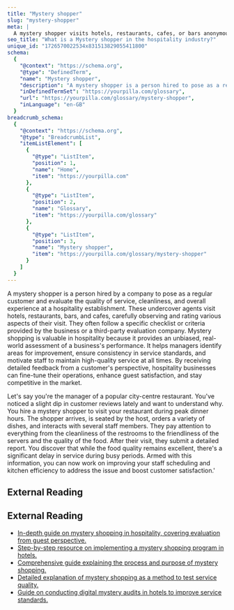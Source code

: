 ```yaml
---
title: "Mystery shopper"
slug: "mystery-shopper"
meta: |
  A mystery shopper visits hotels, restaurants, cafes, or bars anonymously to assess service quality, cleanliness, and staff behaviour, providing valuable feedback for improvement.
seo_title: "What is a Mystery shopper in the hospitality industry?"
unique_id: "1726570022534x831513829055411800"
schema:
  {
    "@context": "https://schema.org",
    "@type": "DefinedTerm",
    "name": "Mystery shopper",
    "description": "A mystery shopper is a person hired to pose as a regular customer to evaluate service, cleanliness and overall experience at a hospitality establishment. They follow a defined checklist to provide unbiased feedback.",
    "inDefinedTermSet": "https://yourpilla.com/glossary",
    "url": "https://yourpilla.com/glossary/mystery-shopper",
    "inLanguage": "en-GB"
  }
breadcrumb_schema:
  {
    "@context": "https://schema.org",
    "@type": "BreadcrumbList",
    "itemListElement": [
      {
        "@type": "ListItem",
        "position": 1,
        "name": "Home",
        "item": "https://yourpilla.com"
      },
      {
        "@type": "ListItem",
        "position": 2,
        "name": "Glossary",
        "item": "https://yourpilla.com/glossary"
      },
      {
        "@type": "ListItem",
        "position": 3,
        "name": "Mystery shopper",
        "item": "https://yourpilla.com/glossary/mystery-shopper"
      }
    ]
  }
---
```


A mystery shopper is a person hired by a company to pose as a regular customer and evaluate the quality of service, cleanliness, and overall experience at a hospitality establishment. These undercover agents visit hotels, restaurants, bars, and cafes, carefully observing and rating various aspects of their visit. They often follow a specific checklist or criteria provided by the business or a third-party evaluation company. Mystery shopping is valuable in hospitality because it provides an unbiased, real-world assessment of a business's performance. It helps managers identify areas for improvement, ensure consistency in service standards, and motivate staff to maintain high-quality service at all times. By receiving detailed feedback from a customer's perspective, hospitality businesses can fine-tune their operations, enhance guest satisfaction, and stay competitive in the market.

Let's say you're the manager of a popular city-centre restaurant. You've noticed a slight dip in customer reviews lately and want to understand why. You hire a mystery shopper to visit your restaurant during peak dinner hours. The shopper arrives, is seated by the host, orders a variety of dishes, and interacts with several staff members. They pay attention to everything from the cleanliness of the restrooms to the friendliness of the servers and the quality of the food. After their visit, they submit a detailed report. You discover that while the food quality remains excellent, there's a significant delay in service during busy periods. Armed with this information, you can now work on improving your staff scheduling and kitchen efficiency to address the issue and boost customer satisfaction.'

## External Reading



## External Reading

*   [In-depth guide on mystery shopping in hospitality, covering evaluation from guest perspective.](https://www.intouchinsight.com/resources/guides/what-is-mystery-shopping/)
*   [Step-by-step resource on implementing a mystery shopping program in hotels.](https://www.driveresearch.com/market-research-company-blog/7-steps-to-implement-a-mystery-shopping-program-for-hotels/)
*   [Comprehensive guide explaining the process and purpose of mystery shopping.](https://serviceevaluation.com/the-essential-guide-to-mystery-shopping/)
*   [Detailed explanation of mystery shopping as a method to test service quality.](https://www.clickworker.com/customer-blog/mystery-shopping/)
*   [Guide on conducting digital mystery audits in hotels to improve service standards.](https://goaudits.com/blog/digital-hotel-mystery-audits-elevate-standards/)